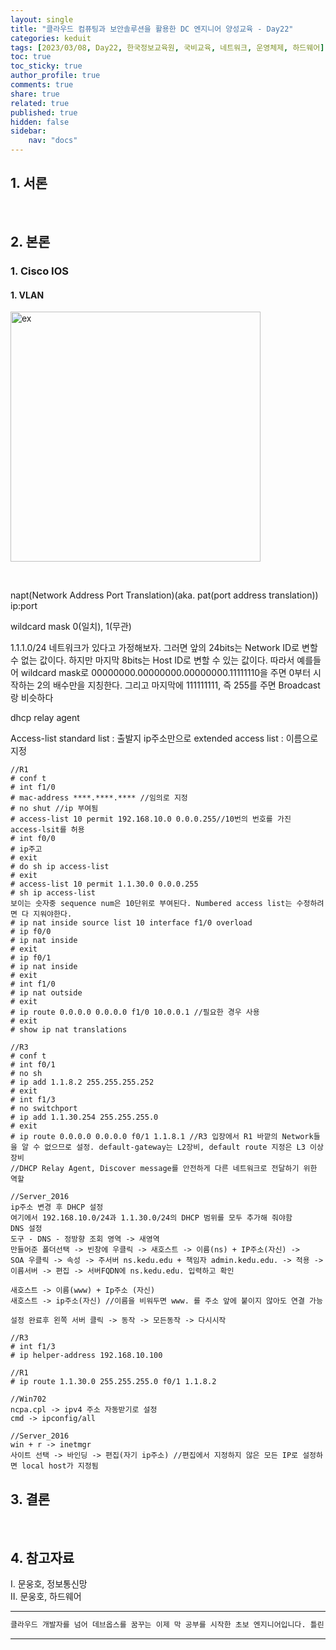 ```yaml
---
layout: single
title: "클라우드 컴퓨팅과 보안솔루션을 활용한 DC 엔지니어 양성교육 - Day22"
categories: keduit
tags: [2023/03/08, Day22, 한국정보교육원, 국비교육, 네트워크, 운영체제, 하드웨어]
toc: true
toc_sticky: true
author_profile: true
comments: true
share: true
related: true
published: true
hidden: false
sidebar: 
    nav: "docs"
---
```


## 1. 서론  

&nbsp;&nbsp;&nbsp;&nbsp; 

## 2. 본론  

### 1. Cisco IOS  

#### 1. VLAN

<img alt="ex" src="https://user-images.githubusercontent.com/124491456/223601169-00f7abe4-96c2-4a9f-8827-be6d5dd7d199.png" width=400>

&nbsp;&nbsp;&nbsp;&nbsp;

napt(Network Address Port Translation)(aka. pat(port address translation))
ip:port


wildcard mask
0(일치), 1(무관)

1.1.1.0/24 네트워크가 있다고 가정해보자. 그러면 앞의 24bits는 Network ID로 변할 수 없는 값이다. 하지만 마지막 8bits는 Host ID로 변할 수 있는 값이다. 따라서 예를들어 wildcard mask로 00000000.00000000.00000000.11111110을 주면 0부터 시작하는 2의 배수만을 지칭한다. 그리고 마지막에 111111111, 즉 255를 주면 Broadcast랑 비슷하다


dhcp relay agent

Access-list
standard list : 출발지 ip주소만으로
extended access list : 이름으로 지정

```
//R1
# conf t
# int f1/0
# mac-address ****.****.**** //임의로 지정
# no shut //ip 부여됨
# access-list 10 permit 192.168.10.0 0.0.0.255//10번의 번호를 가진 access-lsit를 허용
# int f0/0
# ip주고
# exit
# do sh ip access-list
# exit
# access-list 10 permit 1.1.30.0 0.0.0.255
# sh ip access-list
보이는 숫자중 sequence num은 10단위로 부여된다. Numbered access list는 수정하려면 다 지워야한다.
# ip nat inside source list 10 interface f1/0 overload
# ip f0/0
# ip nat inside
# exit
# ip f0/1
# ip nat inside
# exit
# int f1/0
# ip nat outside
# exit
# ip route 0.0.0.0 0.0.0.0 f1/0 10.0.0.1 //필요한 경우 사용
# exit
# show ip nat translations           
```

```
//R3
# conf t
# int f0/1
# no sh
# ip add 1.1.8.2 255.255.255.252
# exit
# int f1/3
# no switchport
# ip add 1.1.30.254 255.255.255.0
# exit
# ip route 0.0.0.0 0.0.0.0 f0/1 1.1.8.1 //R3 입장에서 R1 바깥의 Network들을 알 수 없으므로 설정. default-gateway는 L2장비, default route 지정은 L3 이상 장비
//DHCP Relay Agent, Discover message를 안전하게 다른 네트워크로 전달하기 위한 역할
```

```
//Server_2016
ip주소 변경 후 DHCP 설정
여기에서 192.168.10.0/24과 1.1.30.0/24의 DHCP 범위를 모두 추가해 줘야함
DNS 설정
도구 - DNS - 정방향 조회 영역 -> 새영역
만들어준 폴더선택 -> 빈창에 우클릭 -> 새호스트 -> 이름(ns) + IP주소(자신) -> 
SOA 우클릭 -> 속성 -> 주서버 ns.kedu.edu + 책임자 admin.kedu.edu. -> 적용 -> 이름서버 -> 편집 -> 서버FQDN에 ns.kedu.edu. 입력하고 확인

새호스트 -> 이름(www) + Ip주소 (자신)
새호스트 -> ip주소(자신) //이름을 비워두면 www. 를 주소 앞에 붙이지 않아도 연결 가능

설정 완료후 왼쪽 서버 클릭 -> 동작 -> 모든동작 -> 다시시작
```

```
//R3
# int f1/3
# ip helper-address 192.168.10.100
```

```
//R1
# ip route 1.1.30.0 255.255.255.0 f0/1 1.1.8.2
```

```
//Win702
ncpa.cpl -> ipv4 주소 자동받기로 설정
cmd -> ipconfig/all
```

```
//Server_2016
win + r -> inetmgr
사이트 선택 -> 바인딩 -> 편집(자기 ip주소) //편집에서 지정하지 않은 모든 IP로 설정하면 local host가 지정됨
```



## 3. 결론  

&nbsp;&nbsp;&nbsp;&nbsp;

## 4. 참고자료  

Ⅰ. 문웅호, 정보통신망   
Ⅱ. 문웅호, 하드웨어

---

```bash
클라우드 개발자를 넘어 데브옵스를 꿈꾸는 이제 막 공부를 시작한 초보 엔지니어입니다. 틀린 점이 있으면 친절하게 댓글 부탁드립니다. :)
```

---
